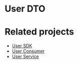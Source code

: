# User DTO

# Related projects

- [User SDK](https://github.com/cristianjaldin/user-sdk)
- [User Consumer](https://github.com/cristianjaldin/user-consumer)
- [User Service](https://github.com/cristianjaldin/user-service)